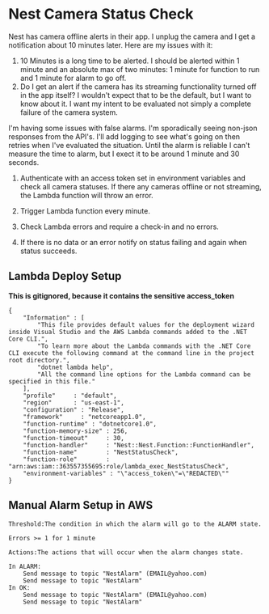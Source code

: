# Nest Camera Status Check

Nest has camera offline alerts in their app. I unplug the camera and I get a notification about 10 minutes later. Here are my issues with it:

1. 10 Minutes is a long time to be alerted. I should be alerted within 1 minute and an absolute max of two minutes: 1 minute for function to run and 1 minute for alarm to go off.
2. Do I get an alert if the camera has its streaming functionality turned off in the app itself? I wouldn't expect that to be the default, but I want to know about it. I want my intent to be evaluated not simply a complete failure of the camera system.

I'm having some issues with false alarms. I'm sporadically seeing non-json responses from the API's. I'll add logging to see what's going on then retries when I've evaluated the situation. Until the alarm is reliable I can't measure the time to alarm, but I exect it to be around 1 minute and 30 seconds.

1. Authenticate with an access token set in environment variables and check all camera statuses. If there any cameras offline or not streaming, the Lambda function will throw an error.

2. Trigger Lambda function every minute.

3. Check Lambda errors and require a check-in and no errors.

4. If there is no data or an error notify on status failing and again when status succeeds.

## Lambda Deploy Setup

**This is gitignored, because it contains the sensitive access_token**

    {
        "Information" : [
            "This file provides default values for the deployment wizard inside Visual Studio and the AWS Lambda commands added to the .NET Core CLI.",
            "To learn more about the Lambda commands with the .NET Core CLI execute the following command at the command line in the project root directory.",
            "dotnet lambda help",
            "All the command line options for the Lambda command can be specified in this file."
        ],
        "profile"     : "default",
        "region"      : "us-east-1",
        "configuration" : "Release",
        "framework"     : "netcoreapp1.0",
        "function-runtime" : "dotnetcore1.0",
        "function-memory-size" : 256,
        "function-timeout"     : 30,
        "function-handler"     : "Nest::Nest.Function::FunctionHandler",
        "function-name"        : "NestStatusCheck",
        "function-role"        : "arn:aws:iam::363557355695:role/lambda_exec_NestStatusCheck",
        "environment-variables" : "\"access_token\"=\"REDACTED\""
    }

## Manual Alarm Setup in AWS

    Threshold:The condition in which the alarm will go to the ALARM state.

    Errors >= 1 for 1 minute

    Actions:The actions that will occur when the alarm changes state.

    In ALARM:
        Send message to topic "NestAlarm" (EMAIL@yahoo.com)
        Send message to topic "NestAlarm"
    In OK:
        Send message to topic "NestAlarm" (EMAIL@yahoo.com)
        Send message to topic "NestAlarm"

